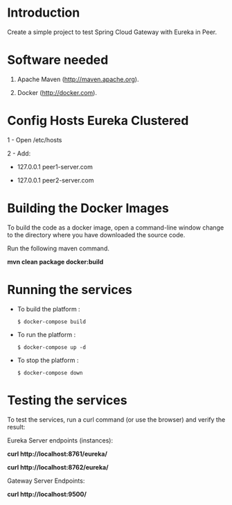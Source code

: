 # Introduction

Create a simple project to test Spring Cloud Gateway with Eureka in Peer.

# Software needed

1. Apache Maven (http://maven.apache.org).

2. Docker (http://docker.com).

# Config Hosts Eureka Clustered

1 - Open /etc/hosts

2 - Add:
  
  - 127.0.0.1 peer1-server.com

  - 127.0.0.1 peer2-server.com

# Building the Docker Images
To build the code as a docker image, open a command-line window change to the directory where you have downloaded the source code.

Run the following maven command.

**mvn clean package docker:build**

# Running the services

* To build the platform :

    ```
   $ docker-compose build
    ```

* To run the platform :

    ```
   $ docker-compose up -d
    ```

* To stop the platform :

    ```
   $ docker-compose down
    ```


# Testing the services
To test the services, run a curl command (or use the browser) and verify the result:

Eureka Server endpoints (instances):

**curl http://localhost:8761/eureka/**

**curl http://localhost:8762/eureka/**

Gateway Server Endpoints:

**curl http://localhost:9500/**

